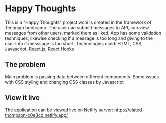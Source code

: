 # Happy Thoughts

This is a "Happy Thoughts" project wchi is created in the framework of Technigo bootcamp. 
The user can submitt messages to API, can view messages from other users, marked them as liked.
App has some validation techniques, likewise checking if a message is too long and giving to the user info if messsage is too short.
Technologies used: HTML, CSS, Javascript, React.js, React Hooks

## The problem

Main problem is passing data between different components. Some issues with CSS styling and changing CSS classes by Javascript

## View it live

The application can be viewed live on Netlify server:
https://elated-thompson-c0e3cd.netlify.app/


